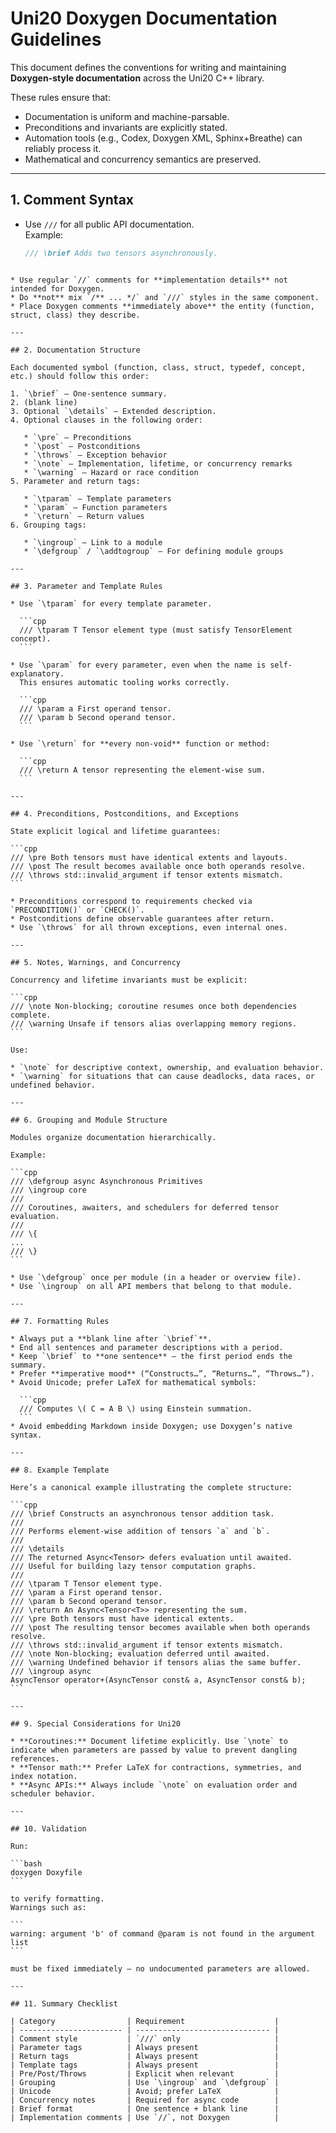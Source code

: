 # Uni20 Doxygen Documentation Guidelines

This document defines the conventions for writing and maintaining **Doxygen-style documentation** across the Uni20 C++ library.

These rules ensure that:
- Documentation is uniform and machine-parsable.  
- Preconditions and invariants are explicitly stated.  
- Automation tools (e.g., Codex, Doxygen XML, Sphinx+Breathe) can reliably process it.  
- Mathematical and concurrency semantics are preserved.

---

## 1. Comment Syntax

- Use `///` for all public API documentation.  
  Example:
  ```cpp
  /// \brief Adds two tensors asynchronously.
````

* Use regular `//` comments for **implementation details** not intended for Doxygen.
* Do **not** mix `/** ... */` and `///` styles in the same component.
* Place Doxygen comments **immediately above** the entity (function, struct, class) they describe.

---

## 2. Documentation Structure

Each documented symbol (function, class, struct, typedef, concept, etc.) should follow this order:

1. `\brief` — One-sentence summary.
2. (blank line)
3. Optional `\details` — Extended description.
4. Optional clauses in the following order:

   * `\pre` — Preconditions
   * `\post` — Postconditions
   * `\throws` — Exception behavior
   * `\note` — Implementation, lifetime, or concurrency remarks
   * `\warning` — Hazard or race condition
5. Parameter and return tags:

   * `\tparam` — Template parameters
   * `\param` — Function parameters
   * `\return` — Return values
6. Grouping tags:

   * `\ingroup` — Link to a module
   * `\defgroup` / `\addtogroup` — For defining module groups

---

## 3. Parameter and Template Rules

* Use `\tparam` for every template parameter.

  ```cpp
  /// \tparam T Tensor element type (must satisfy TensorElement concept).
  ```

* Use `\param` for every parameter, even when the name is self-explanatory.
  This ensures automatic tooling works correctly.

  ```cpp
  /// \param a First operand tensor.
  /// \param b Second operand tensor.
  ```

* Use `\return` for **every non-void** function or method:

  ```cpp
  /// \return A tensor representing the element-wise sum.
  ```

---

## 4. Preconditions, Postconditions, and Exceptions

State explicit logical and lifetime guarantees:

```cpp
/// \pre Both tensors must have identical extents and layouts.
/// \post The result becomes available once both operands resolve.
/// \throws std::invalid_argument if tensor extents mismatch.
```

* Preconditions correspond to requirements checked via `PRECONDITION()` or `CHECK()`.
* Postconditions define observable guarantees after return.
* Use `\throws` for all thrown exceptions, even internal ones.

---

## 5. Notes, Warnings, and Concurrency

Concurrency and lifetime invariants must be explicit:

```cpp
/// \note Non-blocking; coroutine resumes once both dependencies complete.
/// \warning Unsafe if tensors alias overlapping memory regions.
```

Use:

* `\note` for descriptive context, ownership, and evaluation behavior.
* `\warning` for situations that can cause deadlocks, data races, or undefined behavior.

---

## 6. Grouping and Module Structure

Modules organize documentation hierarchically.

Example:

```cpp
/// \defgroup async Asynchronous Primitives
/// \ingroup core
///
/// Coroutines, awaiters, and schedulers for deferred tensor evaluation.
///
/// \{
...
/// \}
```

* Use `\defgroup` once per module (in a header or overview file).
* Use `\ingroup` on all API members that belong to that module.

---

## 7. Formatting Rules

* Always put a **blank line after `\brief`**.
* End all sentences and parameter descriptions with a period.
* Keep `\brief` to **one sentence** — the first period ends the summary.
* Prefer **imperative mood** (“Constructs…”, “Returns…”, “Throws…”).
* Avoid Unicode; prefer LaTeX for mathematical symbols:

  ```cpp
  /// Computes \( C = A B \) using Einstein summation.
  ```
* Avoid embedding Markdown inside Doxygen; use Doxygen’s native syntax.

---

## 8. Example Template

Here’s a canonical example illustrating the complete structure:

```cpp
/// \brief Constructs an asynchronous tensor addition task.
///
/// Performs element-wise addition of tensors `a` and `b`.
///
/// \details
/// The returned Async<Tensor> defers evaluation until awaited.
/// Useful for building lazy tensor computation graphs.
///
/// \tparam T Tensor element type.
/// \param a First operand tensor.
/// \param b Second operand tensor.
/// \return An Async<Tensor<T>> representing the sum.
/// \pre Both tensors must have identical extents.
/// \post The resulting tensor becomes available when both operands resolve.
/// \throws std::invalid_argument if tensor extents mismatch.
/// \note Non-blocking; evaluation deferred until awaited.
/// \warning Undefined behavior if tensors alias the same buffer.
/// \ingroup async
AsyncTensor operator+(AsyncTensor const& a, AsyncTensor const& b);
```

---

## 9. Special Considerations for Uni20

* **Coroutines:** Document lifetime explicitly. Use `\note` to indicate when parameters are passed by value to prevent dangling references.
* **Tensor math:** Prefer LaTeX for contractions, symmetries, and index notation.
* **Async APIs:** Always include `\note` on evaluation order and scheduler behavior.

---

## 10. Validation

Run:

```bash
doxygen Doxyfile
```

to verify formatting.
Warnings such as:

```
warning: argument 'b' of command @param is not found in the argument list
```

must be fixed immediately — no undocumented parameters are allowed.

---

## 11. Summary Checklist

| Category                | Requirement                    |
| ----------------------- | ------------------------------ |
| Comment style           | `///` only                     |
| Parameter tags          | Always present                 |
| Return tags             | Always present                 |
| Template tags           | Always present                 |
| Pre/Post/Throws         | Explicit when relevant         |
| Grouping                | Use `\ingroup` and `\defgroup` |
| Unicode                 | Avoid; prefer LaTeX            |
| Concurrency notes       | Required for async code        |
| Brief format            | One sentence + blank line      |
| Implementation comments | Use `//`, not Doxygen          |

